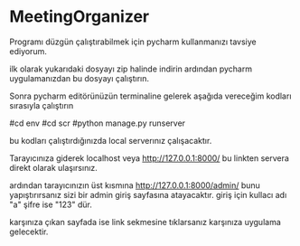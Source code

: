 # MeetingOrganizer

Programı düzgün çalıştırabilmek için pycharm kullanmanızı tavsiye ediyorum.

ilk olarak yukarıdaki dosyayı zip halinde indirin ardından pycharm uygulamanızdan bu dosyayı çalıştırın.

Sonra pycharm editörünüzün terminaline gelerek aşağıda vereceğim kodları sırasıyla çalıştırın

#cd env
#cd scr
#python manage.py runserver

bu kodları çalıştırdığınızda local serverınız çalışacaktır.

Tarayıcınıza giderek localhost veya  http://127.0.0.1:8000/ bu linkten servera direkt olarak ulaşırsınız.

ardından tarayıcınızın üst kısmına http://127.0.0.1:8000/admin/ bunu yapıştırırsanız sizi bir admin giriş sayfasına atayacaktır. giriş için kullacı adı "a" şifre ise "123" dür.

karşınıza çıkan sayfada ise link sekmesine tıklarsanız karşınıza uygulama gelecektir.

